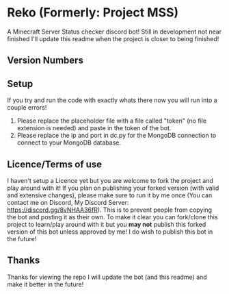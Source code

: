 # Reko (Formerly: Project MSS)
A Minecraft Server Status checker discord bot! Still in development not near finished I'll update this readme when the project is closer to being finished!
## Version Numbers

## Setup
If you try and run the code with exactly whats there now you will run into a couple errors!
1. Please replace the placeholder file with a file called "token" (no file extension is needed) and paste in the token of the bot.
2. Please replace the ip and port in dc.py for the MongoDB connection to connect to your MongoDB database.
## Licence/Terms of use
I haven't setup a Licence yet but you are welcome to fork the project and play around with it! If you plan on publishing your forked version (with valid and extensive changes), please make sure to run it by me once (You can contact me on Discord, My Discord Server: https://discord.gg/8vNHAA36fR). This is to prevent people from copying the bot and posting it as their own. To make it clear you can fork/clone this project to learn/play around with it but you **may not** publish this forked version of this bot unless approved by me!
I do wish to publish this bot in the future!
## Thanks
Thanks for viewing the repo I will update the bot (and this readme) and make it better in the future!
